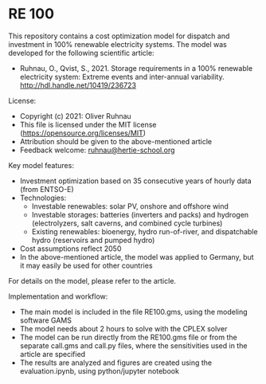# RE 100

This repository contains a cost optimization model for dispatch and investment in 100% renewable electricity systems. The model was developed for the following scientific article:

* Ruhnau, O., Qvist, S., 2021. Storage requirements in a 100% renewable electricity system: Extreme events and inter-annual variability. http://hdl.handle.net/10419/236723

License:
* Copyright (c) 2021: Oliver Ruhnau
* This file is licensed under the MIT license (https://opensource.org/licenses/MIT)
* Attribution should be given to the above-mentioned article
* Feedback welcome: ruhnau@hertie-school.org

Key model features:
* Investment optimization based on 35 consecutive years of hourly data (from ENTSO-E)
* Technologies: 
  * Investable renewables: solar PV, onshore and offshore wind
  * Investable storages: batteries (inverters and packs) and hydrogen (electrolyzers, salt caverns, and combined cycle turbines)
  * Existing renewables: bioenergy, hydro run-of-river, and dispatchable hydro (reservoirs and pumped hydro)
* Cost assumptions reflect 2050
* In the above-mentioned article, the model was applied to Germany, but it may easily be used for other countries

For details on the model, please refer to the article.

Implementation and workflow:
* The main model is included in the file RE100.gms, using the modeling software GAMS
* The model needs about 2 hours to solve with the CPLEX solver
* The model can be run directly from the RE100.gms file or from the separate call.gms and call.py files, where the sensitivities used in the article are specified
* The results are analyzed and figures are created using the evaluation.ipynb, using python/jupyter notebook
